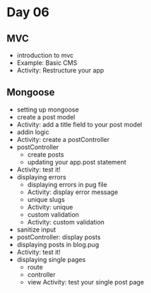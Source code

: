 # Day 06
## MVC
- introduction to mvc
- Example: Basic CMS
- Activity: Restructure your app

## Mongoose
- setting up mongoose
- create a post model
- Activity: add a title field to your post model
- addin logic
- Activity: create a postController
- postController
  - create posts
  - updating your app.post statement
- Activity: test it!
- displaying errors
  - displaying errors in pug file
  - Activity: display error message
  - unique slugs
  - Activity: unique
  - custom validation
  - Activity: custom validation
- sanitize input
- postController: display posts
- displaying posts in blog.pug
- Activity: test it!
- displaying single pages
  - route
  - controller
  - view
Activity: test your single post page